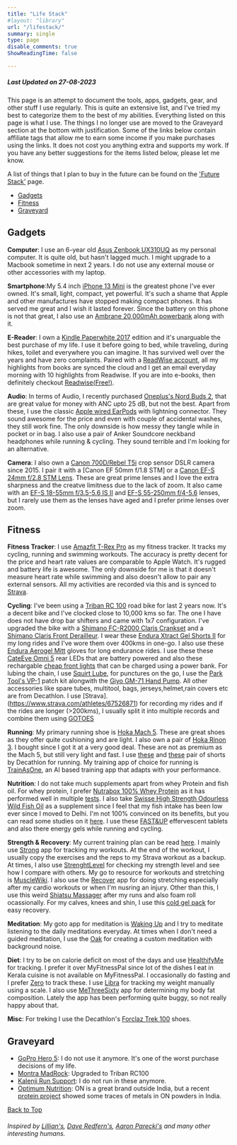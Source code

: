 ```yaml
---
title: "Life Stack"
#layout: "library"
url: "/lifestack/"
summary: single
type: page
disable_comments: true
ShowReadingTime: false

---
```



##### Last Updated on 27-08-2023

This page is an attempt to document the tools, apps, gadgets, gear, and other stuff I use regularly. This is quite an extensive list, and I've tried my best to categorize them to the best of my abilities. Everything listed on this page is what I use. The things I no longer use are moved to the Graveyard section at the bottom with justification. Some of the links below contain affiliate tags that allow me to earn some income if you make purchases using the links. It does not cost you anything extra and supports my work. If you have any better suggestions for the items listed below, please let me know.

A list of things that I plan to buy in the future can be found on the ['Future Stack'](/futurestack/) page.


<div id="top"></div>


- [Gadgets](#gadgets)
- [Fitness](#fitness)
- [Graveyard](#Graveyard)

## Gadgets

**Computer**: I use an 6-year old [Asus Zenbook UX310UQ](https://www.asus.com/in/commercial-laptops/asus-zenbook-ux310uq) as my personal computer. It is quite old, but hasn't lagged much. I might upgrade to a Macbook sometime in next 2 years. I do not use any external mouse or other accessories with my laptop.

**Smartphone**:My 5.4 inch [iPhone 13 Mini](https://geni.us/rsh-13-mini) is the greatest phone I've ever owned. It's small, light, compact, yet powerful. It's such a shame that Apple and other manufactures have stopped making compact phones. It has served me great and I wish it lasted forever. Since the battery on this phone is not that great, I also use an [Ambrane 20,000mAh powerbank](https://geni.us/rsh-ambrane-20000) along with it.

**E-Reader**: I own a [Kindle Paperwhite 2017](https://geni.us/rsh-kindle-paperwhite) edition and it's unarguable the best purchase of my life. I use it before going to bed, while traveling, during hikes, toilet and everywhere you can imagine. It has survived well over the years and have zero complaints. Paired with a [ReadWise account](https://readwise.io/rishikesh/), all my highlights from books are synced the cloud and I get an email everyday morning with 10 highlights from Readwise. If you are into e-books, then definitely checkout [Readwise(Free!)](https://readwise.io/rishikesh/).


**Audio**: In terms of Audio, I recently purchased [Oneplus's Nord Buds 2](https://geni.us/rsh-nord-buds-2), that are great value for money with ANC upto 25 dB, but not the best. Apart from these, I use the classic [Apple wired EarPods](https://geni.us/rsh-earpods) with lightning connector. They sound awesome for the price and even with couple of accidental washes, they still work fine. The only downside is how messy they tangle while in pocket or in bag. I also use a pair of Anker Soundcore neckband headphones while running & cycling. They sound terrible and I'm looking for an alternative.

**Camera**: I also own a [Canon 700D/Rebel T5i](https://geni.us/rsh-700d) crop sensor DSLR camera since 2015. I pair it with a [Canon EF 50mm f/1.8 STM] or a [Canon EF-S 24mm f/2.8 STM Lens](https://geni.us/rsh-canon-24mm). These are great prime lenses and I love the extra sharpness and the creatve limitness due to the lack of zoom.  It also came with an [EF-S 18-55mm f/3.5-5.6 IS II](https://geni.us/rsh-canon-18-55) and [EF-S 55-250mm f/4-5.6](https://geni.us/rsh-canon-55-250) lenses, but I rarely use them as the lenses have aged and I prefer prime lenses over zoom.


## Fitness

**Fitness Tracker**: I use [Amazfit T-Rex Pro](https://geni.us/rsh-trex-pro) as my fitness tracker. It tracks my cycling, running and swimming workouts. The accuracy is pretty decent for the price and heart rate values are comparable to Apple Watch. It's rugged and battery life is awesome. The only downside for me is that it doesn't measure heart rate while swimming and also doesn't allow to pair any external sensors. All my activities are recorded via this and is synced to [Strava](https://www.strava.com/athletes/67526871). 

**Cycling**: I've been using a [Triban RC 100](https://www.decathlon.in/p/8810364/road-bikes/road-bike-triban-rc100-drop-bar?id=8810364&type=p) road bike for last 2 years now. It's a decent bike and I've clocked close to 10,000 kms so far. The one I have does not have drop bar shifters and came with 1x7 configuration. I've upgraded the bike with a [Shimano FC-R2000 Claris Crankset](https://bumsonthesaddle.com/products/shimano-fc-r2000-claris-double-crankset-8-speed) and a [Shimano Claris Front Derailleur](https://www.cyclop.in/products/shimano-claris-front-derailleur). I wear these [Endura Xtract Gel Shorts II](https://www.endurasport.com/xtract-gel-short-ii-black/12926408.html) for my long rides and I've wore them over 400kms in one-go. I also use these [Endura Aerogel Mitt](https://www.endurasport.com/fs260-pro-aerogel-mitt-navy/12929042.html) gloves for long endurance rides. I use these these [CateEye Omni 5](https://geni.us/rsh-cateye-omni5) rear LEDs that are battery powered and also these rechargable [cheap front lights](https://geni.us/rsh-bike-front-light) that can be charged using a power bank. For lubing the chain, I use [Squirt Lube](https://geni.us/rsh-squirt-lube), for punctures on the go, I use the [Park Tool's VP-1](https://geni.us/rsh-park-tool-vp1) patch kit alongwith the [Giyo GM-71 Hand Pump](https://www.cyclop.in/products/giyo-gm-71-pump). All other accessories like spare tubes, multitool, bags, jerseys,helmet,rain covers etc are from Decathlon. I use [Strava].(https://www.strava.com/athletes/67526871) for recording my rides and if the rides are longer (>200kms), I usually split it into multiple records and combine them using [GOTOES](https://gotoes.org/strava/Combine_GPX_TCX_FIT_Files.php)


**Running**: My primary running shoe is [Hoka Mach 5](https://geni.us/rsh-hoka-mach5). These are great shoes as they offer quite cushioning and are light. I also own a pair of [Hoka Rinon 3](https://geni.us/rsh-hoka-rincon3). I bought since I got it at a very good deal. These are not as premium as the Mach 5, but still very light and fast. I use [these](https://www.decathlon.com/collections/running-shorts/products/running-breathable-shorts-dry-333374) and [these](https://www.decathlon.com/collections/running-shorts/products/running-lightweight-shorts-dry-119678) pair of shorts by Decathlon for running. My training app of choice for running is [TrainAsOne](https://beta.trainasone.com/register?referrer_token=XKWCgV2Kr9FdCV5G98lQ), an AI based training app that adapts with your performance. 

**Nutrition**: I do not take much supplements apart from whey Protein and fish oil. For whey protein, I prefer [Nutrabox 100% Whey Protein](https://nutrabox.in/products/flavoured-whey-protein-with-dha-mct) as it has performed well in multiple [tests](https://twitter.com/theliverdr/status/1629670100595888128?lang=en). I also take [Swisse High Strength Odourless Wild Fish Oil](https://geni.us/rsh-swisse-fish-oil) as a supplement since I feel that my fish intake has been low ever since I moved to Delhi. I'm not 100% convinced on its benefits, but you can read some studies on it [here](https://examine.com/supplements/fish-oil/). I use these [FAST&UP](https://www.fastandup.in/product/reload-electrolyte-drinks-orange-flavour) effervescent tablets and also there energy gels while running and cycling. 


**Strength & Recovery**: My current training plan can be read [here](https://www.rishikeshs.com/). I mainly use [Strong](https://www.strong.app/?utm_source=rishikeshs.com) app for tracking my workouts. At the end of the workout, I usually copy the exercises and the reps to my Strava workout as a backup. At times, I also use [StrenghtLevel](https://strengthlevel.com/?utm_source=rishikeshs.com) for checking my strength level and see how I compare with others. My go to resource for workouts and stretching is [MuscleWiki](https://musclewiki.com/?utm_source=rishikeshs.com). I also use the [Recover](https://recoverathletics.com/?utm_source=rishikeshs.com) app for doing stretching especially after my cardio workouts or when I'm nusring an injury. Other than this, I use this weird [Shiatsu Massager](https://geni.us/rsh-shiatsu-massager) after my runs and also foam roll ocassionally. For my calves, knees and shin, I use this [cold gel pack](https://geni.us/rsh-inyx-cold-gel) for easy recovery.


**Meditation**: My goto app for meditation is [Waking Up](https://dynamic.wakingup.com/shareOpenAccess/SC0DD5FAC) and I try to meditate listening to the daily meditations everyday. At times when I don't need a guided meditation, I use the [Oak](https://apps.apple.com/us/app/oak-meditation-breathing/id1210209691) for creating a custom meditation with background noise.

**Diet**: I try to be on calorie deficit on most of the days and use [HealthifyMe](https://www.healthifyme.com/in/?utm_source=rishikeshs.com) for tracking. I prefer it over MyFitnessPal since lot of the dishes I eat in Kerala cuisine is not available on MyFitnessPal. I occasionally do fasting and I prefer [Zero](https://zerolongevity.com/?utm_source=rishikeshs.com) to track these. I use [Libra](https://libra-app.eu/?utm_source=rishikeshs.com) for tracking my weight manually using a scale. I also use [MeThreeSixty](https://www.methreesixty.com/?utm_source=rishikeshs.com) app for determining my body fat composition. Lately the app has been performing quite buggy, so not really happy about that.

**Misc**: For treking I use the Decathlon's [Forclaz Trek 100](https://www.decathlon.in/p/8319097/men-s-shoes/men-waterproof-trekking-boots-100-grey?id=8319097&type=p) shoes. 



## Graveyard

- [GoPro Hero 5](https://geni.us/rsh-trex-pro): I do not use it anymore. It's one of the worst purchase decisions of my life.
- [Montra MadRock](https://montra.in/bikes/mtb/montra-madrock-27-5t/): Upgraded to Triban RC100
- [Kalenji Run Support](https://geni.us/rsh-squirt-lube): I do not run in these anymore.
- [Optimum Nutrition](https://geni.us/rsh-optimum-nutrition): ON is a great brand outside India, but a recent [protein project](https://twitter.com/theliverdr/status/1629670100595888128?lang=en) showed some traces of metals in ON   powders in India. 



[Back to Top](#top)



###### Inspired by [Lillian's](https://anomalily.net/life-stack/?utm_source=rishikeshs.com), [Dave Redfern's](https://daveredfern.com/uses/?utm_source=rishikeshs.com), [Aaron Parecki's](https://aaronparecki.com/life-stack/?utm_source=rishikeshs.com) and many other interesting humans.

